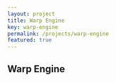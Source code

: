 ```yaml
---
layout: project
title: Warp Engine
key: warp-engine
permalink: /projects/warp-engine
featured: true
---
```

## Warp Engine
